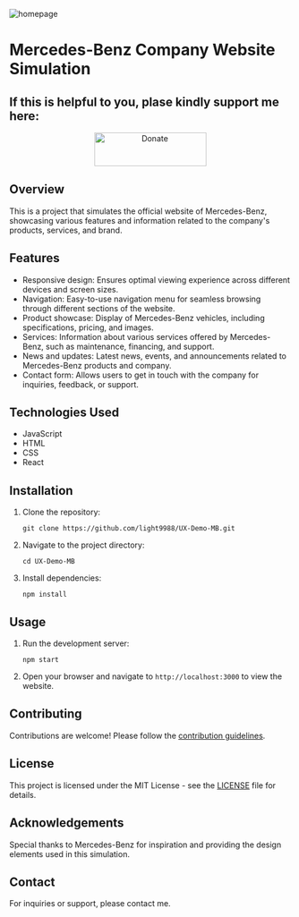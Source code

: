 ![homepage](mb/image/mb1.avif)
# Mercedes-Benz Company Website Simulation

## If this is helpful to you, plase kindly support me here: 

<p align="center">
  <a href="https://venmo.com/u/lightandlight">
    <img src="https://img.shields.io/badge/Coffee❤️-ff69b4.svg" alt="Donate" width="200" height="60">
  </a>
</p>

## Overview
This is a project that simulates the official website of Mercedes-Benz, showcasing various features and information related to the company's products, services, and brand.

## Features
- Responsive design: Ensures optimal viewing experience across different devices and screen sizes.
- Navigation: Easy-to-use navigation menu for seamless browsing through different sections of the website.
- Product showcase: Display of Mercedes-Benz vehicles, including specifications, pricing, and images.
- Services: Information about various services offered by Mercedes-Benz, such as maintenance, financing, and support.
- News and updates: Latest news, events, and announcements related to Mercedes-Benz products and company.
- Contact form: Allows users to get in touch with the company for inquiries, feedback, or support.

## Technologies Used
- JavaScript
- HTML
- CSS
- React

## Installation
1. Clone the repository:
   ```
   git clone https://github.com/light9988/UX-Demo-MB.git
   ```
2. Navigate to the project directory:
   ```
   cd UX-Demo-MB
   ```
3. Install dependencies:
   ```
   npm install
   ```

## Usage
1. Run the development server:
   ```
   npm start
   ```
2. Open your browser and navigate to `http://localhost:3000` to view the website.

## Contributing
Contributions are welcome! Please follow the [contribution guidelines](CONTRIBUTING.md).

## License
This project is licensed under the MIT License - see the [LICENSE](LICENSE) file for details.

## Acknowledgements
Special thanks to Mercedes-Benz for inspiration and providing the design elements used in this simulation.

## Contact
For inquiries or support, please contact me.
